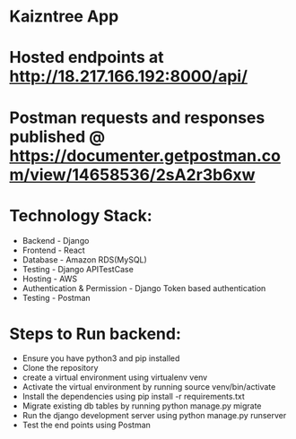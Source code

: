 # Kaizntree App

# Hosted endpoints at http://18.217.166.192:8000/api/
# Postman requests and responses published @ https://documenter.getpostman.com/view/14658536/2sA2r3b6xw

# Technology Stack:
* Backend - Django
* Frontend - React
* Database - Amazon RDS(MySQL)
* Testing - Django APITestCase 
* Hosting - AWS
* Authentication & Permission - Django Token based authentication
* Testing - Postman

# Steps to Run backend:
* Ensure you have python3 and pip installed
* Clone the repository
* create a virtual environment using virtualenv venv
* Activate the virtual environment by running source venv/bin/activate
* Install the dependencies using pip install -r requirements.txt
* Migrate existing db tables by running python manage.py migrate
* Run the django development server using python manage.py runserver
* Test the end points using Postman
